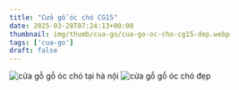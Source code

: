 ```yaml
---
title: "Cửa gỗ óc chó CG15"
date: 2025-03-28T07:24:13+00:00
thumbnail: img/thumb/cua-go/cua-go-oc-cho-cg15-dep.webp
tags: ['cua-go']
draft: false
---
```

![cửa gỗ gỗ óc chó tại hà nội](/img/cua-go/cg15/cua-go-oc-cho-cg15-1.webp)
![cửa gỗ gỗ óc chó đẹp](/img/cua-go/cg15/cua-go-oc-cho-cg15-2.webp)